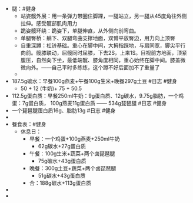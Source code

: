 - 腿：#健身
	- 站姿髋外展：用一条弹力带圈住脚踝，一腿站立，另一腿从45度角往外侧拉伸。感受髋部肌肉用力
	- 跪姿髋环绕：跪姿下，单腿伸直，从外侧向前弯曲。
	- 单腿臀桥：躺下、双腿弯曲支撑地面，双臂平放臀边，用力向上顶臀
	- 自重深蹲：杠铃基础。重心在脚中间，大拇指踩地，与肩同宽，脚尖平行向前。髋膝联动，屈髋同时屈膝，下去2S，上来1S。目视前方地面，顶紧腹压，自然向下坐，最低端髋、膝角度相同，重心始终在脚中间。膝盖微微向外。——自己平时多练练，这个蹲不好后面加不了重量了
	-
- 187.5g碳水：早餐100g燕麦+午餐100g生米+晚餐297g土豆 #日志 #健身
	- 50 + 12 (牛奶)+ 75 + 50.5
- 112.5g蛋白质：早餐250ml牛奶：9g蛋白质、12g碳水，9.75g脂肪，一个鸡蛋：7g蛋白质， 100g燕麦11g蛋白质  ——  534g琵琶腿 #日志 #健身
- 一个琵琶腿蛋白质16g、脂肪13g #日志 #健身
-
- 餐食表：#健身
	- 休息日：
		- 早餐：一个鸡蛋+100g燕麦+250ml牛奶
			- 62g碳水+27g蛋白质
		- 午餐：100g生米+蔬菜+两个卤琵琶腿
			- 75g碳水+43g蛋白质
		- 晚餐：300g土豆+蔬菜+两个卤琵琶腿
			- 51g碳水+43g蛋白质
		- 合：188g碳水+113g蛋白质
-
-